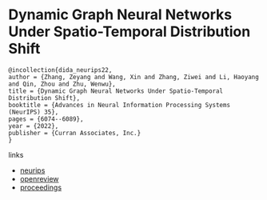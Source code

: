 # Dynamic Graph Neural Networks Under Spatio-Temporal Distribution Shift

```
@incollection{dida_neurips22,
author = {Zhang, Zeyang and Wang, Xin and Zhang, Ziwei and Li, Haoyang and Qin, Zhou and Zhu, Wenwu},
title = {Dynamic Graph Neural Networks Under Spatio-Temporal Distribution Shift},
booktitle = {Advances in Neural Information Processing Systems (NeurIPS) 35},
pages = {6074--6089},
year = {2022},
publisher = {Curran Associates, Inc.}
}
```

links
- [neurips](https://nips.cc/Conferences/2022/Schedule?showEvent=55422)
- [openreview](https://openreview.net/forum?id=1tIUqrUuJxx)
- [proceedings](https://papers.nips.cc//paper_files/paper/2022/hash/2857242c9e97de339ce642e75b15ff24-Abstract-Conference.html)
